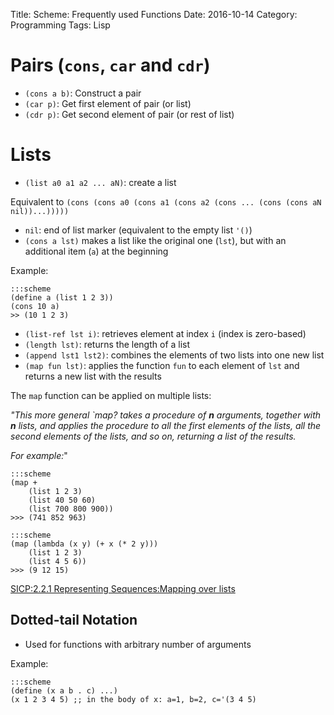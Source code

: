 Title: Scheme: Frequently used Functions
Date: 2016-10-14
Category: Programming
Tags: Lisp


# Pairs (`cons`, `car` and `cdr`)

- `(cons a b)`: Construct a pair
- `(car p)`: Get first element of pair (or list)
- `(cdr p)`: Get second element of pair (or rest of list)

# Lists

- `(list a0 a1 a2 ... aN)`: create a list

Equivalent to `(cons (cons a0 (cons a1 (cons a2 (cons ... (cons (cons aN nil))...)))))`

- `nil`: end of list marker (equivalent to the empty list `'()`)
- `(cons a lst)` makes a list like the original one (`lst`), but with an additional item (`a`) at the beginning

Example:

    :::scheme
    (define a (list 1 2 3))
    (cons 10 a)
    >> (10 1 2 3)

- `(list-ref lst i)`: retrieves element at index `i` (index is zero-based)
- `(length lst)`: returns the length of a list
- `(append lst1 lst2)`: combines the elements of two lists into one new list
- `(map fun lst)`: applies the function `fun` to each element of `lst` and returns a new list with the results

The `map` function can be applied on multiple lists:

*"This more general `map?  takes a procedure of **n** arguments, together with **n** lists, and applies the procedure to all the first elements of the lists, all the second elements of the lists, and so on, returning a list of the results.*

*For example:*"

    :::scheme
    (map + 
        (list 1 2 3) 
        (list 40 50 60) 
        (list 700 800 900))
    >>> (741 852 963)

    :::scheme
    (map (lambda (x y) (+ x (* 2 y)))
        (list 1 2 3)
        (list 4 5 6))
    >>> (9 12 15)

[SICP:2.2.1  Representing Sequences:Mapping over lists](https://mitpress.mit.edu/sicp/full-text/book/book-Z-H-15.html#%_sec_2.2.1)

## Dotted-tail Notation

- Used for functions with arbitrary number of arguments

Example:

    :::scheme
    (define (x a b . c) ...)
    (x 1 2 3 4 5) ;; in the body of x: a=1, b=2, c='(3 4 5)



